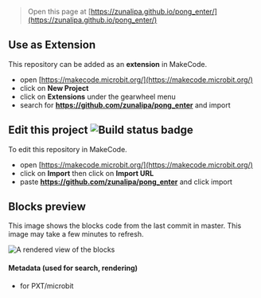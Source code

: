
> Open this page at [https://zunalipa.github.io/pong_enter/](https://zunalipa.github.io/pong_enter/)

## Use as Extension

This repository can be added as an **extension** in MakeCode.

* open [https://makecode.microbit.org/](https://makecode.microbit.org/)
* click on **New Project**
* click on **Extensions** under the gearwheel menu
* search for **https://github.com/zunalipa/pong_enter** and import

## Edit this project ![Build status badge](https://github.com/zunalipa/pong_enter/workflows/MakeCode/badge.svg)

To edit this repository in MakeCode.

* open [https://makecode.microbit.org/](https://makecode.microbit.org/)
* click on **Import** then click on **Import URL**
* paste **https://github.com/zunalipa/pong_enter** and click import

## Blocks preview

This image shows the blocks code from the last commit in master.
This image may take a few minutes to refresh.

![A rendered view of the blocks](https://github.com/zunalipa/pong_enter/raw/master/.github/makecode/blocks.png)

#### Metadata (used for search, rendering)

* for PXT/microbit
<script src="https://makecode.com/gh-pages-embed.js"></script><script>makeCodeRender("{{ site.makecode.home_url }}", "{{ site.github.owner_name }}/{{ site.github.repository_name }}");</script>
